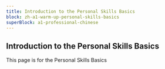 ```yaml
---
title: Introduction to the Personal Skills Basics
block: zh-a1-warm-up-personal-skills-basics
superBlock: a1-professional-chinese
---
```


## Introduction to the Personal Skills Basics

This page is for the Personal Skills Basics
